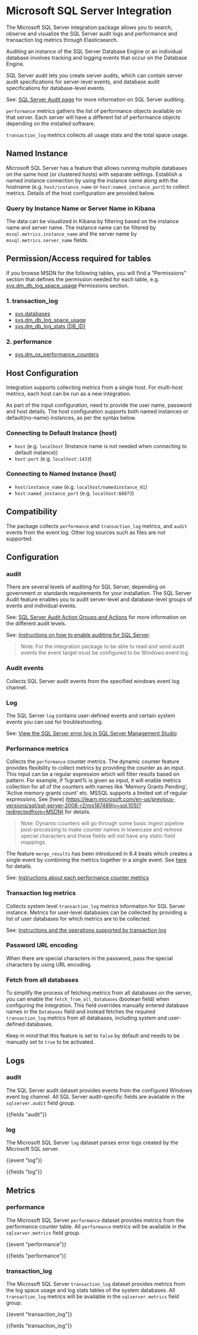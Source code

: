 # Microsoft SQL Server Integration

The Microsoft SQL Server integration package allows you to search, observe and visualize the SQL Server audit logs and performance and transaction log metrics through Elasticsearch.

Auditing an instance of the SQL Server Database Engine or an individual database involves tracking and logging events that occur on the Database Engine.

SQL Server audit lets you create server audits, which can contain server audit specifications for server-level events, and database audit specifications for database-level events.

See: [SQL Server Audit page](https://docs.microsoft.com/en-us/sql/relational-databases/security/auditing/sql-server-audit-database-engine?view=sql-server-ver15) for more information on SQL Server auditing.

`performance` metrics gathers the list of performance objects available on that server. Each server will have a different list of performance objects depending on the installed software.

`transaction_log` metrics collects all usage stats and the total space usage.

## Named Instance

Microsoft SQL Server has a feature that allows running multiple databases on the same host (or clustered hosts) with separate settings. Establish a named instance connection by using the instance name along with the hostname (e.g. `host/instance_name` or `host:named_instance_port`) to collect metrics. Details of the host configuration are provided below.

### Query by Instance Name or Server Name in Kibana

The data can be visualized in Kibana by filtering based on the instance name and server name. The instance name can be filtered by `mssql.metrics.instance_name` and the server name by `mssql.metrics.server_name` fields.

## Permission/Access required for tables

If you browse MSDN for the following tables, you will find a "Permissions" section that defines the permission needed for each table, e.g. [sys.dm_db_log_space_usage](https://learn.microsoft.com/en-us/sql/relational-databases/system-dynamic-management-views/sys-dm-db-log-space-usage-transact-sql?view=sql-server-ver15) Permissions section.

### 1. transaction_log

- [sys.databases](https://learn.microsoft.com/en-us/sql/relational-databases/system-compatibility-views/sys-sysdatabases-transact-sql?view=sql-server-ver16)
- [sys.dm_db_log_space_usage](https://learn.microsoft.com/en-us/sql/relational-databases/system-dynamic-management-views/sys-dm-db-log-space-usage-transact-sql?view=sql-server-ver16)
- [sys.dm_db_log_stats (DB_ID)](https://learn.microsoft.com/en-us/sql/relational-databases/system-dynamic-management-views/sys-dm-db-log-stats-transact-sql?view=sql-server-ver16)

### 2. performance
 
- [sys.dm_os_performance_counters](https://learn.microsoft.com/en-us/sql/relational-databases/system-dynamic-management-views/sys-dm-os-performance-counters-transact-sql?view=sql-server-ver16)

## Host Configuration

Integration supports collecting metrics from a single host. For multi-host metrics, each host can be run as a new integration.

As part of the input configuration, need to provide the user name, password and host details. The host configuration supports both named instances or default(no-name) instances, as per the syntax below.

### Connecting to Default Instance (host)

* `host`        (e.g. `localhost` (Instance name is not needed when connecting to default instance))
* `host:port`   (e.g. `localhost:1433`)

### Connecting to Named Instance (host)

* `host/instance_name`          (e.g. `localhost/namedinstance_01`)
* `host:named_instance_port`    (e.g. `localhost:60873`)

## Compatibility

The package collects `performance` and `transaction_log` metrics, and `audit` events from the event log. Other log sources such as files are not supported.

## Configuration

### audit

There are several levels of auditing for SQL Server, depending on government or standards requirements for your installation. The SQL Server Audit feature enables you to audit server-level and database-level groups of events and individual events. 

See: [SQL Server Audit Action Groups and Actions](https://docs.microsoft.com/en-us/sql/relational-databases/security/auditing/sql-server-audit-action-groups-and-actions?view=sql-server-ver15) for more information on the different audit levels.

See: [Instructions on how to enable auditing for SQL Server](https://docs.microsoft.com/en-us/sql/relational-databases/security/auditing/create-a-server-audit-and-server-audit-specification?view=sql-server-ver15).

> Note: For the integration package to be able to read and send audit events the event target must be configured to be Windows event log.

### Audit events

Collects SQL Server audit events from the specified windows event log channel.

### Log

The SQL Server `log` contains user-defined events and certain system events you can use for troubleshooting.

See: [View the SQL Server error log in SQL Server Management Studio](https://docs.microsoft.com/en-us/sql/relational-databases/performance/view-the-sql-server-error-log-sql-server-management-studio?view=sql-server-ver16)

### Performance metrics

Collects the `performance` counter metrics. The dynamic counter feature provides flexibility to collect metrics by providing the counter as an input.
This input can be a regular expression which will filter results based on pattern.
For example, if %grant% is given as input, it will enable metrics collection for all of the counters with names like 'Memory Grants Pending', 'Active memory grants count' etc.
MSSQL supports a limited set of regular expressions, See [here] (https://learn.microsoft.com/en-us/previous-versions/sql/sql-server-2008-r2/ms187489(v=sql.105)?redirectedfrom=MSDN) for details.

> Note: Dynamic counters will go through some basic ingest pipeline post-processing to make counter names in lowercase and remove special characters and these fields will not have any static field mappings.

The feature `merge_results` has been introduced in 8.4 beats which creates a single event by combining the metrics together in a single event. See [here](https://www.elastic.co/guide/en/beats/metricbeat/current/metricbeat-module-sql.html#_example_merge_multiple_queries_to_single_event) for details.

See: [Instructions about each performance counter metrics](https://docs.microsoft.com/en-us/sql/relational-databases/system-dynamic-management-views/sys-dm-os-performance-counters-transact-sql?view=sql-server-ver15)

### Transaction log metrics

Collects system level `transaction_log` metrics information for SQL Server instance.
Metrics for user-level databases can be collected by providing a list of user databases for which metrics are to be collected.

See: [Instructions and the operations supported by transaction log](https://docs.microsoft.com/en-us/sql/relational-databases/logs/the-transaction-log-sql-server?view=sql-server-ver15)

### Password URL encoding

When there are special characters in the password, pass the special characters by using URL encoding.

### Fetch from all databases

To simplify the process of fetching metrics from all databases on the server, you can enable the `fetch_from_all_databases` (boolean field) when configuring the integration. This field overrides manually entered database names in the `Databases` field and instead fetches the required `transaction_log` metrics from all databases, including system and user-defined databases. 

Keep in mind that this feature is set to `false` by default and needs to be manually set to `true` to be activated.

## Logs

### audit

The SQL Server audit dataset provides events from the configured Windows event log channel. All SQL Server audit-specific fields are available in the `sqlserver.audit` field group.

{{fields "audit"}}

### log

The Microsoft SQL Server `log` dataset parses error logs created by the Microsoft SQL server.

{{event "log"}}

{{fields "log"}}

## Metrics

### performance

The Microsoft SQL Server `performance` dataset provides metrics from the performance counter table. All `performance` metrics will be available in the `sqlserver.metrics` field group.

{{event "performance"}}

{{fields "performance"}}

### transaction_log

The Microsoft SQL Server `transaction_log` dataset provides metrics from the log space usage and log stats tables of the system databases. All `transaction_log` metrics will be available in the `sqlserver.metrics` field group.

{{event "transaction_log"}}

{{fields "transaction_log"}}
